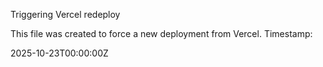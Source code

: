 Triggering Vercel redeploy

This file was created to force a new deployment from Vercel. Timestamp:

2025-10-23T00:00:00Z
